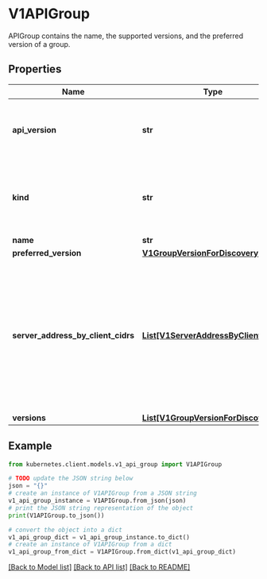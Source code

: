 # V1APIGroup

APIGroup contains the name, the supported versions, and the preferred version of a group.

## Properties

Name | Type | Description | Notes
------------ | ------------- | ------------- | -------------
**api_version** | **str** | APIVersion defines the versioned schema of this representation of an object. Servers should convert recognized schemas to the latest internal value, and may reject unrecognized values. More info: https://git.k8s.io/community/contributors/devel/sig-architecture/api-conventions.md#resources | [optional] 
**kind** | **str** | Kind is a string value representing the REST resource this object represents. Servers may infer this from the endpoint the kubernetes.client submits requests to. Cannot be updated. In CamelCase. More info: https://git.k8s.io/community/contributors/devel/sig-architecture/api-conventions.md#types-kinds | [optional] 
**name** | **str** | name is the name of the group. | 
**preferred_version** | [**V1GroupVersionForDiscovery**](V1GroupVersionForDiscovery.md) |  | [optional] 
**server_address_by_client_cidrs** | [**List[V1ServerAddressByClientCIDR]**](V1ServerAddressByClientCIDR.md) | a map of kubernetes.client CIDR to server address that is serving this group. This is to help kubernetes.clients reach servers in the most network-efficient way possible. Clients can use the appropriate server address as per the CIDR that they match. In case of multiple matches, kubernetes.clients should use the longest matching CIDR. The server returns only those CIDRs that it thinks that the kubernetes.client can match. For example: the master will return an internal IP CIDR only, if the kubernetes.client reaches the server using an internal IP. Server looks at X-Forwarded-For header or X-Real-Ip header or request.RemoteAddr (in that order) to get the kubernetes.client IP. | [optional] 
**versions** | [**List[V1GroupVersionForDiscovery]**](V1GroupVersionForDiscovery.md) | versions are the versions supported in this group. | 

## Example

```python
from kubernetes.client.models.v1_api_group import V1APIGroup

# TODO update the JSON string below
json = "{}"
# create an instance of V1APIGroup from a JSON string
v1_api_group_instance = V1APIGroup.from_json(json)
# print the JSON string representation of the object
print(V1APIGroup.to_json())

# convert the object into a dict
v1_api_group_dict = v1_api_group_instance.to_dict()
# create an instance of V1APIGroup from a dict
v1_api_group_from_dict = V1APIGroup.from_dict(v1_api_group_dict)
```
[[Back to Model list]](../README.md#documentation-for-models) [[Back to API list]](../README.md#documentation-for-api-endpoints) [[Back to README]](../README.md)


